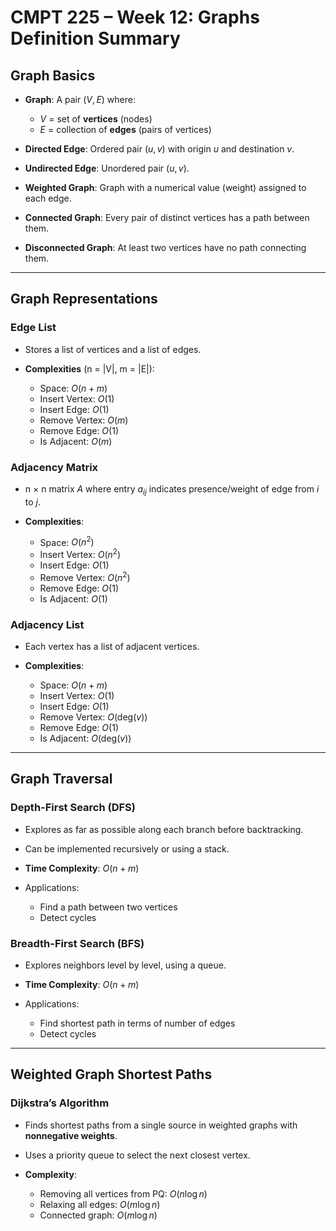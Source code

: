 
# CMPT 225 – Week 12: Graphs Definition Summary

## **Graph Basics**

* **Graph**: A pair $(V, E)$ where:

  * $V$ = set of **vertices** (nodes)
  * $E$ = collection of **edges** (pairs of vertices)
* **Directed Edge**: Ordered pair $(u, v)$ with origin $u$ and destination $v$.
* **Undirected Edge**: Unordered pair $(u, v)$.
* **Weighted Graph**: Graph with a numerical value (weight) assigned to each edge.
* **Connected Graph**: Every pair of distinct vertices has a path between them.
* **Disconnected Graph**: At least two vertices have no path connecting them.

---

## **Graph Representations**

### **Edge List**

* Stores a list of vertices and a list of edges.
* **Complexities** (n = |V|, m = |E|):

  * Space: $O(n + m)$
  * Insert Vertex: $O(1)$
  * Insert Edge: $O(1)$
  * Remove Vertex: $O(m)$
  * Remove Edge: $O(1)$
  * Is Adjacent: $O(m)$

### **Adjacency Matrix**

* n × n matrix $A$ where entry $a_{ij}$ indicates presence/weight of edge from $i$ to $j$.
* **Complexities**:

  * Space: $O(n^2)$
  * Insert Vertex: $O(n^2)$
  * Insert Edge: $O(1)$
  * Remove Vertex: $O(n^2)$
  * Remove Edge: $O(1)$
  * Is Adjacent: $O(1)$

### **Adjacency List**

* Each vertex has a list of adjacent vertices.
* **Complexities**:

  * Space: $O(n + m)$
  * Insert Vertex: $O(1)$
  * Insert Edge: $O(1)$
  * Remove Vertex: $O(\text{deg}(v))$
  * Remove Edge: $O(1)$
  * Is Adjacent: $O(\text{deg}(v))$

---

## **Graph Traversal**

### **Depth-First Search (DFS)**

* Explores as far as possible along each branch before backtracking.
* Can be implemented recursively or using a stack.
* **Time Complexity**: $O(n + m)$
* Applications:

  * Find a path between two vertices
  * Detect cycles

### **Breadth-First Search (BFS)**

* Explores neighbors level by level, using a queue.
* **Time Complexity**: $O(n + m)$
* Applications:

  * Find shortest path in terms of number of edges
  * Detect cycles

---

## **Weighted Graph Shortest Paths**

### **Dijkstra’s Algorithm**

* Finds shortest paths from a single source in weighted graphs with **nonnegative weights**.
* Uses a priority queue to select the next closest vertex.
* **Complexity**:

  * Removing all vertices from PQ: $O(n \log n)$
  * Relaxing all edges: $O(m \log n)$
  * Connected graph: $O(m \log n)$

